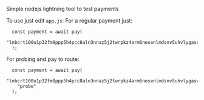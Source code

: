 Simple nodejs lightning tool to test payments

To use just edit `app.js`:
For a regular payment just:

```
  const payment = await pay(
    "lnbcrt100u1p32fm9ppp5h4pcc8aln3nnaz5j2twrpkz4arm6nesenlmdsnv5uhvlygasczqsdqqcqzpgxqyz5vqrzjqv5hudhvhuswwtkl2xlzg3c0dy3465uyce3f9mrvlkvrqje03ycjjqqpdqqqqqgqqyqqqqlgqqqqqqgq9qsp5aakm09u7vmpadqywt7wdldstt953at4f7rtdxfjjmljjxpmhyd6s9qyyssqfkvg3wz9lpepzqfz2j3h8d2wn2al3jxyc0taa5a9fysu2syhpj735f50wsvxc62zsn4duky0wr8cffpxxmh5292ws24jujm0gjvqfwqp94nnf0"
  );
```

For probing and pay to route:

```
  const payment = await pay(
    "lnbcrt100u1p32fm9ppp5h4pcc8aln3nnaz5j2twrpkz4arm6nesenlmdsnv5uhvlygasczqsdqqcqzpgxqyz5vqrzjqv5hudhvhuswwtkl2xlzg3c0dy3465uyce3f9mrvlkvrqje03ycjjqqpdqqqqqgqqyqqqqlgqqqqqqgq9qsp5aakm09u7vmpadqywt7wdldstt953at4f7rtdxfjjmljjxpmhyd6s9qyyssqfkvg3wz9lpepzqfz2j3h8d2wn2al3jxyc0taa5a9fysu2syhpj735f50wsvxc62zsn4duky0wr8cffpxxmh5292ws24jujm0gjvqfwqp94nnf0",
    "probe"
  );
```
